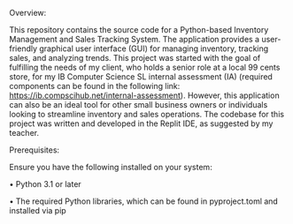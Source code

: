 Overview:

This repository contains the source code for a Python-based Inventory Management and Sales Tracking System. The application provides a user-friendly graphical user interface (GUI) for managing inventory, tracking sales, and analyzing trends. This project was started with the goal of fulfilling the needs of my client, who holds a senior role at a local 99 cents store, for my IB Computer Science SL internal assessment (IA) (required components can be found in the following link: https://ib.compscihub.net/internal-assessment). However, this application can also be an ideal tool for other small business owners or individuals looking to streamline inventory and sales operations. The codebase for this project was written and developed in the Replit IDE, as suggested by my teacher.

Prerequisites:

Ensure you have the following installed on your system:

•	Python 3.1 or later

•	The required Python libraries, which can be found in pyproject.toml and installed via pip
